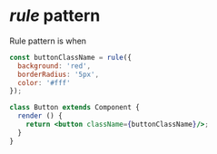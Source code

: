 # *rule* pattern

Rule pattern is when

```jsx
const buttonClassName = rule({
  background: 'red',
  borderRadius: '5px',
  color: '#fff'
});

class Button extends Component {
  render () {
    return <button className={buttonClassName}/>;
  }
}
```